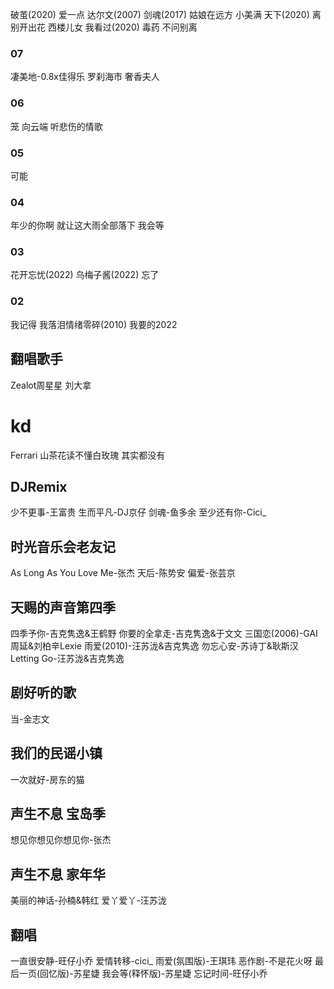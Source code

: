破茧(2020)
爱一点
达尔文(2007)
剑魂(2017)
姑娘在远方
小美满
天下(2020)
离别开出花
西楼儿女
我看过(2020)
毒药
不问别离
### 07
凄美地-0.8x佳得乐
罗刹海市
奢香夫人
### 06
笼
向云端
听悲伤的情歌
### 05
可能
### 04
年少的你啊
就让这大雨全部落下
我会等
### 03
花开忘忧(2022)
乌梅子酱(2022)
忘了
### 02
我记得
我落泪情绪零碎(2010)
我要的2022
## 翻唱歌手
Zealot周星星
刘大拿
# kd
Ferrari
山茶花读不懂白玫瑰
其实都没有
## DJRemix
少不更事-王富贵
生而平凡-DJ京仔
剑魂-鱼多余
至少还有你-Cici_
## 时光音乐会老友记
As Long As You Love Me-张杰
天后-陈势安
偏爱-张芸京
## 天赐的声音第四季
四季予你-吉克隽逸&王鹤野
你要的全拿走-吉克隽逸&于文文
三国恋(2006)-GAI周延&刘柏辛Lexie
雨爱(2010)-汪苏泷&吉克隽逸
勿忘心安-苏诗丁&耿斯汉
Letting Go-汪苏泷&吉克隽逸
## 剧好听的歌
当-金志文
## 我们的民谣小镇
一次就好-房东的猫
## 声生不息 宝岛季
想见你想见你想见你-张杰
## 声生不息 家年华
美丽的神话-孙楠&韩红
爱丫爱丫-汪苏泷
## 翻唱
一直很安静-旺仔小乔
爱情转移-cici_
雨爱(氛围版)-王琪玮
恶作剧-不是花火呀
最后一页(回忆版)-苏星婕
我会等(释怀版)-苏星婕
忘记时间-旺仔小乔